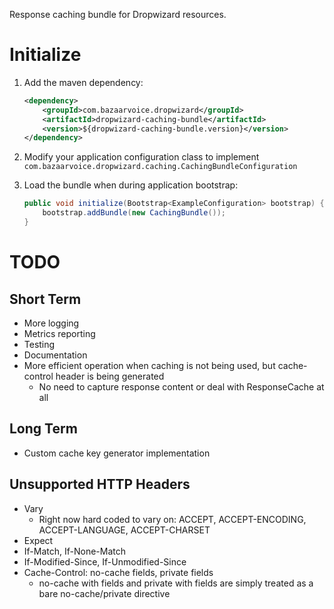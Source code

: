 Response caching bundle for Dropwizard resources.

# Initialize

1. Add the maven dependency:

    ```xml
    <dependency>
        <groupId>com.bazaarvoice.dropwizard</groupId>
        <artifactId>dropwizard-caching-bundle</artifactId>
        <version>${dropwizard-caching-bundle.version}</version>
    </dependency>
    ```
2. Modify your application configuration class to implement `com.bazaarvoice.dropwizard.caching.CachingBundleConfiguration`
3. Load the bundle when during application bootstrap:

    ```java
    public void initialize(Bootstrap<ExampleConfiguration> bootstrap) {
        bootstrap.addBundle(new CachingBundle());
    }
    ```

# TODO

## Short Term

* More logging
* Metrics reporting
* Testing
* Documentation
* More efficient operation when caching is not being used, but cache-control header is being generated
    * No need to capture response content or deal with ResponseCache at all

## Long Term

* Custom cache key generator implementation

## Unsupported HTTP Headers

* Vary
    * Right now hard coded to vary on: ACCEPT, ACCEPT-ENCODING, ACCEPT-LANGUAGE, ACCEPT-CHARSET
* Expect
* If-Match, If-None-Match
* If-Modified-Since, If-Unmodified-Since
* Cache-Control: no-cache fields, private fields
    * no-cache with fields and private with fields are simply treated as a bare no-cache/private directive